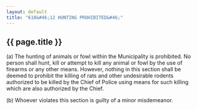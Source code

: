 ```yaml
---
layout: default 
title: "618&#46;12 HUNTING PROHIBITED&#46;"
---
```


{{ page.title }}
----------------

​(a) The hunting of animals or fowl within the Municipality is
prohibited. No person shall hunt, kill or attempt to kill any animal or
fowl by the use of firearms or any other means. However, nothing in this
section shall be deemed to prohibit the killing of rats and other
undesirable rodents authorized to be killed by the Chief of Police using
means for such killing which are also authorized by the Chief.

​(b) Whoever violates this section is guilty of a minor misdemeanor.
